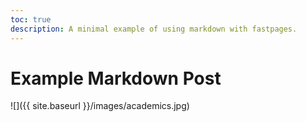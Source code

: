 ```yaml
---
toc: true
description: A minimal example of using markdown with fastpages.
---
```

# Example Markdown Post

![]({{ site.baseurl }}/images/academics.jpg)
